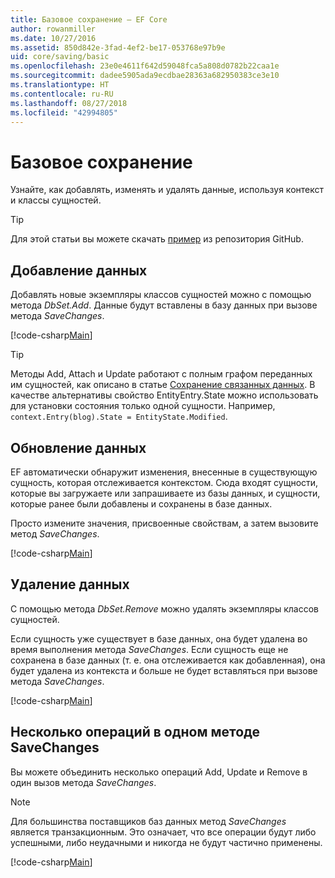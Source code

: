 ```yaml
---
title: Базовое сохранение — EF Core
author: rowanmiller
ms.date: 10/27/2016
ms.assetid: 850d842e-3fad-4ef2-be17-053768e97b9e
uid: core/saving/basic
ms.openlocfilehash: 23e0e4611f642d59048fca5a808d0782b22caa1e
ms.sourcegitcommit: dadee5905ada9ecdbae28363a682950383ce3e10
ms.translationtype: HT
ms.contentlocale: ru-RU
ms.lasthandoff: 08/27/2018
ms.locfileid: "42994805"
---
```

# <a name="basic-save"></a>Базовое сохранение

Узнайте, как добавлять, изменять и удалять данные, используя контекст и классы сущностей.

> [!TIP]  
> Для этой статьи вы можете скачать [пример](https://github.com/aspnet/EntityFramework.Docs/tree/master/samples/core/Saving/Saving/Basics/) из репозитория GitHub.

## <a name="adding-data"></a>Добавление данных

Добавлять новые экземпляры классов сущностей можно с помощью метода *DbSet.Add*. Данные будут вставлены в базу данных при вызове метода *SaveChanges*.

[!code-csharp[Main](../../../samples/core/Saving/Saving/Basics/Sample.cs#Add)]

> [!TIP]  
> Методы Add, Attach и Update работают с полным графом переданных им сущностей, как описано в статье [Сохранение связанных данных](related-data.md). В качестве альтернативы свойство EntityEntry.State можно использовать для установки состояния только одной сущности. Например, `context.Entry(blog).State = EntityState.Modified`.

## <a name="updating-data"></a>Обновление данных

EF автоматически обнаружит изменения, внесенные в существующую сущность, которая отслеживается контекстом. Сюда входят сущности, которые вы загружаете или запрашиваете из базы данных, и сущности, которые ранее были добавлены и сохранены в базе данных.

Просто измените значения, присвоенные свойствам, а затем вызовите метод *SaveChanges*.

[!code-csharp[Main](../../../samples/core/Saving/Saving/Basics/Sample.cs#Update)]

## <a name="deleting-data"></a>Удаление данных

С помощью метода *DbSet.Remove* можно удалять экземпляры классов сущностей.

Если сущность уже существует в базе данных, она будет удалена во время выполнения метода *SaveChanges*. Если сущность еще не сохранена в базе данных (т. е. она отслеживается как добавленная), она будет удалена из контекста и больше не будет вставляться при вызове метода *SaveChanges*.

[!code-csharp[Main](../../../samples/core/Saving/Saving/Basics/Sample.cs#Remove)]

## <a name="multiple-operations-in-a-single-savechanges"></a>Несколько операций в одном методе SaveChanges

Вы можете объединить несколько операций Add, Update и Remove в один вызов метода *SaveChanges*.

> [!NOTE]  
> Для большинства поставщиков баз данных метод *SaveChanges* является транзакционным. Это означает, что все операции будут либо успешными, либо неудачными и никогда не будут частично применены.

[!code-csharp[Main](../../../samples/core/Saving/Saving/Basics/Sample.cs#MultipleOperations)]
